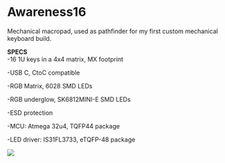 # Awareness16
Mechanical macropad, used as pathfinder for my first custom mechanical keyboard build.  

**SPECS**  
-16 1U keys in a 4x4 matrix, MX footprint

-USB C, CtoC compatible

-RGB Matrix, 6028 SMD LEDs 

-RGB underglow, SK6812MINI-E SMD LEDs

-ESD protection

-MCU: Atmega 32u4, TQFP44 package

-LED driver: IS31FL3733, eTQFP-48 package

![](https://github.com/Thiird/Awareness16/tree/master/renderings/32u4_macropad_bottom.png)
